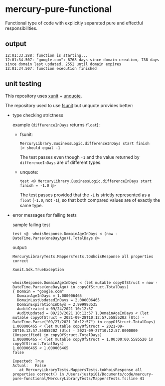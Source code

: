 # mercury-pure-functional

Functional type of code with explicitly separated pure and effectful responsibilities.

## output

```
12:01:33.288: function is starting...
12:01:34.507: "google.com": 8768 days since domain creation, 738 days since domain last updated, 2552 until domain expires
12:01:34.507: function execution finished
```

## unit testing

This repository uses [xunit](https://github.com/xunit/xunit) + [unquote](https://github.com/SwensenSoftware/unquote).

The repository used to use [fsunit](https://fsprojects.github.io/FsUnit/) but unquote provides better:

* type checking strictness

  example (`differenceInDays` returns `float`):

    * fsunit:

        ```f#
        MercuryLibrary.BusinessLogic.differenceInDays start finish
        |> should equal -1
        ```
      
        The test passes even though `-1` and the value returned by `differenceInDays` are of different types.

  * unquote:

      ```f#
      test <@ MercuryLibrary.BusinessLogic.differenceInDays start finish = -1.0 @>
      ```

    The test passes provided that the `-1` is strictly represented as a `float` (`-1.0`, not `-1`), so that both compared values are of exactly the same type.

* error messages for failing tests
  
    sample failing test

    ```f#
    test <@  whoisResponse.DomainAgeInDays < (now - DateTime.Parse(oneDayAgo)).TotalDays @>
    ```
    
    output:
    
    ```
    MercuryLibraryTests.MappersTests.toWhoisResponse all properties correct
    
    Xunit.Sdk.TrueException
    
    
    whoisResponse.DomainAgeInDays < (let mutable copyOfStruct = now - DateTime.Parse(oneDayAgo) in copyOfStruct.TotalDays)
    { Domain = "google.com"
      DomainAgeInDays = 1.000006465
      DomainLastUpdatedInDays = 2.000006465
      DomainExpirationInDays = 2.999993535
      AuditCreated = 09/24/2021 10:12:57
      AuditUpdated = 09/23/2021 10:12:57 }.DomainAgeInDays < (let mutable copyOfStruct = 2021-09-28T10:12:57.5585520Z (Utc) - DateTime.Parse("09/27/2021 10:12:57") in copyOfStruct.TotalDays)
    1.000006465 < (let mutable copyOfStruct = 2021-09-28T10:12:57.5585520Z (Utc) - 2021-09-27T10:12:57.0000000 (Unspecified) in copyOfStruct.TotalDays)
    1.000006465 < (let mutable copyOfStruct = 1.00:00:00.5585520 in copyOfStruct.TotalDays)
    1.000006465 < 1.000006465
    false
    
    Expected: True
    Actual:   False
       at MercuryLibraryTests.MappersTests.toWhoisResponse all properties correct() in /Users/justpi01/Documents/code/mercury-pure-functional/MercuryLibraryTests/MappersTests.fs:line 41
    ```